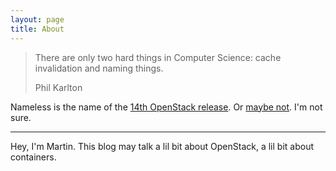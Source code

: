 ```yaml
---
layout: page
title: About
---
```


> There are only two hard things in Computer Science: cache invalidation and naming things.
>
> Phil Karlton

Nameless is the name of the [14th OpenStack release](https://wiki.openstack.org/wiki/Release_Naming/N_Proposals#Proposed_Names). Or [maybe not](http://releases.openstack.org/newton/). I'm not sure.

<center><div class="youtube" id="sVyRkl5qNb8"></div></center>

---

Hey, I'm Martin. This blog may talk a lil bit about OpenStack, a lil bit about containers.
